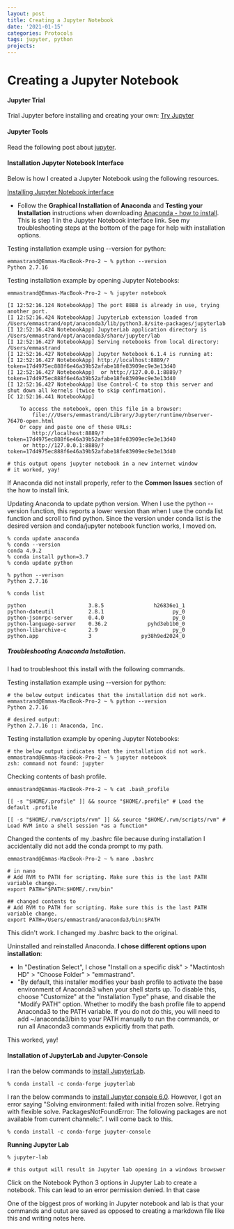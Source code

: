 ```yaml
---
layout: post
title: Creating a Jupyter Notebook
date: '2021-01-15'
categories: Protocols
tags: jupyter, python
projects:
---
```


# Creating a Jupyter Notebook

#### Jupyter Trial
Trial Jupyter before installing and creating your own: [Try Jupyter](https://jupyter.readthedocs.io/en/latest/tryjupyter.html)

#### Jupyter Tools

Read the following post about [jupyter](https://jupyter.readthedocs.io/en/latest/install.html#jupyter-lab).

#### Installation Jupyter Notebook Interface
Below is how I created a Jupyter Notebook using the following resources.

[Installing Jupyter Notebook interface](https://jupyter.readthedocs.io/en/latest/install/notebook-classic.html#installing-jupyter-using-anaconda-and-conda)  
- Follow the **Graphical Installation of Anaconda** and **Testing your Installation** instructions when downloading [Anaconda - how to install](https://www.datacamp.com/community/tutorials/installing-anaconda-mac-os-x). This is step 1 in the Jupyter Notebook interface link. See my troubleshooting steps at the bottom of the page for help with installation options.

Testing installation example using --version for python:  

```
emmastrand@Emmas-MacBook-Pro-2 ~ % python --version
Python 2.7.16
```

Testing installation example by opening Jupyter Notebooks:  

```
emmastrand@Emmas-MacBook-Pro-2 ~ % jupyter notebook

[I 12:52:16.124 NotebookApp] The port 8888 is already in use, trying another port.
[I 12:52:16.424 NotebookApp] JupyterLab extension loaded from /Users/emmastrand/opt/anaconda3/lib/python3.8/site-packages/jupyterlab
[I 12:52:16.424 NotebookApp] JupyterLab application directory is /Users/emmastrand/opt/anaconda3/share/jupyter/lab
[I 12:52:16.427 NotebookApp] Serving notebooks from local directory: /Users/emmastrand
[I 12:52:16.427 NotebookApp] Jupyter Notebook 6.1.4 is running at:
[I 12:52:16.427 NotebookApp] http://localhost:8889/?token=17d4975ec888f6e46a39b52afabe18fe83909ec9e3e13d40
[I 12:52:16.427 NotebookApp]  or http://127.0.0.1:8889/?token=17d4975ec888f6e46a39b52afabe18fe83909ec9e3e13d40
[I 12:52:16.427 NotebookApp] Use Control-C to stop this server and shut down all kernels (twice to skip confirmation).
[C 12:52:16.441 NotebookApp]

    To access the notebook, open this file in a browser:
        file:///Users/emmastrand/Library/Jupyter/runtime/nbserver-76470-open.html
    Or copy and paste one of these URLs:
        http://localhost:8889/?token=17d4975ec888f6e46a39b52afabe18fe83909ec9e3e13d40
     or http://127.0.0.1:8889/?token=17d4975ec888f6e46a39b52afabe18fe83909ec9e3e13d40

# this output opens jupyter notebook in a new internet window
# it worked, yay!
```

If Anaconda did not install properly, refer to the **Common Issues** section of the how to install link.

Updating Anaconda to update python version. When I use the python --version function, this reports a lower version than when I use the conda list function and scroll to find python. Since the version under conda list is the desired version and conda/jupyter notebook function works, I moved on.

```
% conda update anaconda
% conda --version
conda 4.9.2
% conda install python=3.7
% conda update python

% python --verison
Python 2.7.16

% conda list

python                    3.8.5                h26836e1_1  
python-dateutil           2.8.1                      py_0  
python-jsonrpc-server     0.4.0                      py_0  
python-language-server    0.36.2             pyhd3eb1b0_0  
python-libarchive-c       2.9                        py_0  
python.app                3                py38h9ed2024_0
```


##### Troubleshooting Anaconda Installation.

I had to troubleshoot this install with the following commands.

Testing installation example using --version for python:  

```
# the below output indicates that the installation did not work.
emmastrand@Emmas-MacBook-Pro-2 ~ % python --version
Python 2.7.16

# desired output:
Python 2.7.16 :: Anaconda, Inc.
```

Testing installation example by opening Jupyter Notebooks:  

```
# the below output indicates that the installation did not work.
emmastrand@Emmas-MacBook-Pro-2 ~ % jupyter notebook
zsh: command not found: jupyter
```


Checking contents of bash profile.

```
emmastrand@Emmas-MacBook-Pro-2 ~ % cat .bash_profile

[[ -s "$HOME/.profile" ]] && source "$HOME/.profile" # Load the default .profile

[[ -s "$HOME/.rvm/scripts/rvm" ]] && source "$HOME/.rvm/scripts/rvm" # Load RVM into a shell session *as a function*
```

Changed the contents of my .bashrc file because during installation I accidentally did not add the conda prompt to my path.

```
emmastrand@Emmas-MacBook-Pro-2 ~ % nano .bashrc

# in nano
# Add RVM to PATH for scripting. Make sure this is the last PATH variable change.
export PATH="$PATH:$HOME/.rvm/bin"

## changed contents to
# Add RVM to PATH for scripting. Make sure this is the last PATH variable change.
export PATH=/Users/emmastrand/anaconda3/bin:$PATH
```
This didn't work. I changed my .bashrc back to the original.

Uninstalled and reinstalled Anaconda. **I chose different options upon installation**:  
- In "Destination Select", I chose "Install on a specific disk" > "Mactintosh HD" > "Choose Folder" > "emmastrand".  
- "By default, this installer modifies your bash profile to activate the base environment of Anaconda3 when your shell starts up.  To disable this, choose "Customize" at the "Installation Type" phase, and disable the "Modify PATH" option. Whether to modify the bash profile file to append Anaconda3 to the PATH variable. If you do not do this, you will need to add ~/anaconda3/bin to your PATH manually to run the commands, or run all Anaconda3 commands explicitly from that path.

This worked, yay!

#### Installation of JupyterLab and Jupyter-Console

I ran the below commands to [install JupyterLab](https://jupyterlab.readthedocs.io/en/stable/getting_started/installation.html).

```
% conda install -c conda-forge jupyterlab
```

I ran the below commands to [install Jupyter console 6.0](https://jupyter-console.readthedocs.io/en/latest/). However, I got an error saying "Solving environment: failed with initial frozen solve. Retrying with flexible solve. PackagesNotFoundError: The following packages are not available from current channels:". I will come back to this.

```
% conda install -c conda-forge jupyter-console
```

**Running Jupyter Lab**

```
% jupyter-lab

# this output will result in Jupyter lab opening in a windows browswer
```

Click on the Notebook Python 3 options in Jupyter Lab to create a notebook. This can lead to an error permission denied. In that case 

One of the biggest pros of working in Jupyter notebook and lab is that your commands and outut are saved as opposed to creating a markdown file like this and writing notes here.
